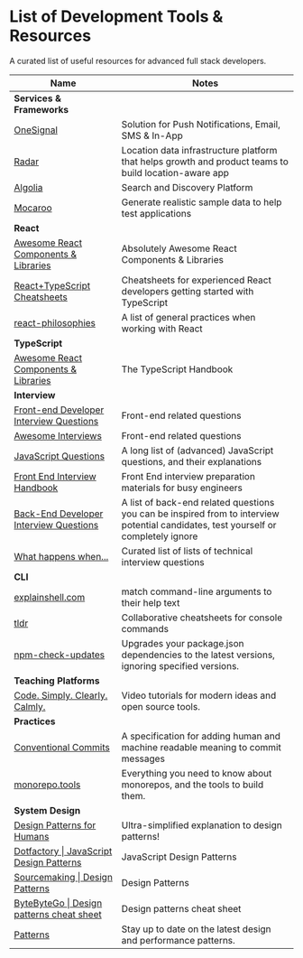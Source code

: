 # List of Development Tools & Resources

A curated list of useful resources for advanced full stack developers.

| Name | Notes |
| --------- | --------- |
| **Services & Frameworks** |
| [OneSignal](https://onesignal.com/) | Solution for Push Notifications, Email, SMS & In-App |
| [Radar](https://radar.com/) | Location data infrastructure platform that helps growth and product teams to build location-aware app |
| [Algolia](https://www.algolia.com/) | Search and Discovery Platform |
| [Mocaroo](https://www.mockaroo.com/) | Generate realistic sample data to help test applications |
| **React** |
| [Awesome React Components & Libraries](https://github.com/brillout/awesome-react-components) | Absolutely Awesome React Components & Libraries |
| [React+TypeScript Cheatsheets](https://github.com/typescript-cheatsheets/react) | Cheatsheets for experienced React developers getting started with TypeScript |
| [react-philosophies](https://github.com/mithi/react-philosophies) | A list of general practices when working with React |
| **TypeScript** |
| [Awesome React Components & Libraries](https://www.typescriptlang.org/docs/handbook/intro.html) | The TypeScript Handbook |
| **Interview** |
| [Front-end Developer Interview Questions](https://github.com/h5bp/Front-end-Developer-Interview-Questions) | Front-end related questions |
| [Awesome Interviews](https://github.com/DopplerHQ/awesome-interview-questions) | Front-end related questions |
| [JavaScript Questions](https://github.com/lydiahallie/javascript-questions) | A long list of (advanced) JavaScript questions, and their explanations |
| [Front End Interview Handbook](https://github.com/yangshun/front-end-interview-handbook) | Front End interview preparation materials for busy engineers |
| [Back-End Developer Interview Questions](https://github.com/arialdomartini/Back-End-Developer-Interview-Questions) | A list of back-end related questions you can be inspired from to interview potential candidates, test yourself or completely ignore |
| [What happens when...](https://github.com/alex/what-happens-when) | Curated list of lists of technical interview questions |
| **CLI** |
| [explainshell.com](https://github.com/idank/explainshell) | match command-line arguments to their help text |
| [tldr](https://github.com/tldr-pages/tldr) | Collaborative cheatsheets for console commands |
| [npm-check-updates](https://www.npmjs.com/package/npm-check-updates) | Upgrades your package.json dependencies to the latest versions, ignoring specified versions. |
| **Teaching Platforms** |
| [Code. Simply. Clearly. Calmly.](https://calmcode.io/) | Video tutorials for modern ideas and open source tools. |
| **Practices** |
| [Conventional Commits](https://www.conventionalcommits.org/en/v1.0.0/) | A specification for adding human and machine readable meaning to commit messages |
| [monorepo.tools](https://monorepo.tools/#what-is-a-monorepo) | Everything you need to know about monorepos, and the tools to build them. |
| **System Design** |
| [Design Patterns for Humans](https://github.com/kamranahmedse/design-patterns-for-humans) | Ultra-simplified explanation to design patterns! |
| [Dotfactory \| JavaScript Design Patterns](https://www.dofactory.com/javascript/design-patterns) | JavaScript Design Patterns |
| [Sourcemaking \| Design Patterns](https://sourcemaking.com/) | Design Patterns |
| [ByteByteGo \| Design patterns cheat sheet](https://sourcemaking.com/) | Design patterns cheat sheet |
| [Patterns](https://www.patterns.dev/posts/) | Stay up to date on the latest design and performance patterns. |
